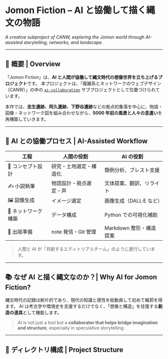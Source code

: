 # Jomon Fiction – AI と協働して描く縄文の物語

_A creative subproject of CANW, exploring the Jomon world through AI-assisted storytelling, networks, and landscape._

---

## 🤝 概要 | Overview

「Jomon Fiction」は、**AI と人間が協働して縄文時代の想像世界を立ち上げるプロジェクト**です。
本プロジェクトは、「複雑系とネットワークのウェブデザイン（CANW）」の中の [`ai-collaboration`](../) サブプロジェクトとして位置づけられています。

本作では、**忠生遺跡、阿久遺跡、下野谷遺跡**などの拠点的集落を中心に、物語・図像・ネットワーク図を組み合わせながら、**5000 年前の風景と人々の息遣い**を再構築していきます。

---

## 🤖 AI との協働プロセス | AI-Assisted Workflow

| 工程                | 人間の役割             | AI の役割                |
| ------------------- | ---------------------- | ------------------------ |
| 🧠 コンセプト設計   | 研究・土地選定・構造化 | 類例分析、ブレスト支援   |
| ✍️ 小説執筆         | 物語設計・視点選定・声 | 文体提案、翻訳、リライト |
| 🖼️ 図像生成         | イメージ選定           | 画像生成（DALL·E など）  |
| 🔗 ネットワーク構築 | データ構成             | Python での可視化補助    |
| 📘 出版準備         | note 発信・Git 管理    | Markdown 整形・構造提案  |

> 人間と AI が「共創するエディトリアルチーム」のように進行しています。

---

## 📚 なぜ AI と描く縄文なのか？| Why AI for Jomon Fiction?

縄文時代の記録は断片的であり、現代の知識と感性を総動員して初めて輪郭を得ます。
AI は考古学や環境史を支援するだけでなく、「想像と構造」を往復する**創造の道具**として機能します。

> AI is not just a tool but a **collaborator that helps bridge imagination and structure**, especially in speculative storytelling.

---

## 📁 ディレクトリ構成 | Project Structure

